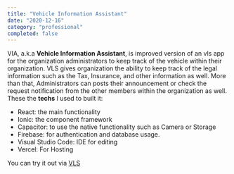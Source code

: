 ```yaml
---
title: "Vehicle Information Assistant"
date: "2020-12-16"
category: "professional"
completed: false
---
```


VIA, a.k.a **Vehicle Information Assistant**, is improved version of an vls app for the organization administrators to keep track of the vehicle within their organization. VLS gives organization the ability to keep track of the legal information such as the Tax, Insurance, and other information as well. More than that, Administrators can posts their announcement or check the request notification from the other members within the organization as well. These the **techs** I used to built it:

- React: the main functionality
- Ionic: the component framework
- Capacitor: to use the native functionality such as Camera or Storage
- Firebase: for authentication and database usage.
- Visual Studio Code: IDE for editing
- Vercel: For Hosting

You can try it out via <a href="https://vls.vercel.app"> VLS </a>
